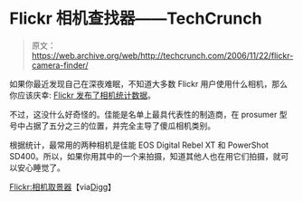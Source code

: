 # Flickr 相机查找器——TechCrunch

> 原文：<https://web.archive.org/web/http://techcrunch.com/2006/11/22/flickr-camera-finder/>

如果你最近发现自己在深夜难眠，不知道大多数 Flickr 用户使用什么相机，那么你应该庆幸: [Flickr 发布了相机统计数据](https://web.archive.org/web/20210417130409/http://www.flickr.com/cameras/)。

不过，这没什么好奇怪的。佳能是名单上最具代表性的制造商，在 prosumer 型号中占据了五分之三的位置，并完全主导了傻瓜相机类别。

根据统计，最常用的两种相机是佳能 EOS Digital Rebel XT 和 PowerShot SD400。所以，如果你用其中的一个来拍摄，知道其他人也在用它们拍摄，就可以安心睡觉了。

[Flickr:相机取景器](https://web.archive.org/web/20210417130409/http://www.flickr.com/cameras/)【via[Digg](https://web.archive.org/web/20210417130409/http://digg.com/design/Official_Flickr_Camera_Guide)】